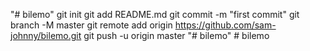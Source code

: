 "# bilemo"  git init git add README.md git commit -m "first commit" git branch -M master git remote add origin https://github.com/sam-johnny/bilemo.git git push -u origin master
"# bilemo" 
#   b i l e m o  
 